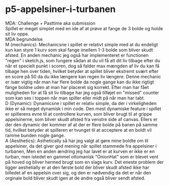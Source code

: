# p5-appelsiner-i-turbanen
MDA:
Challenge + Pasttime aka submission
<br>
Spillet er meget simplet med en ide af at prøve at fange de 3 bolde og holde sit liv oppe.
<br>
MDA begrundelse
<br>
M (mechanics): Mechanicsne i spillet er relativt simple med at du endeligt kun kan styre 1 kurv som skal fange imellem 1-3 bolde som bliver skudt afsted. En anden mechanic jeg også har implementeret er functionen "regen" i sketch.js, som fungere sådan at du vil få alt dit liv tilbage efter du når et specielt punkt i scoren, dog så falder max mængden af liv du kan få tilbage hen over tiden, hvilket betyder at spillet bliver ekstremt svært efter en score på 50 da du ikke længere kan regen liv længere. Denne mechanic er især vigtig når man har flere bolde da nogle gange kan du ikke rigtigt fange boldne uden at man har placeret sig korrekt. Efter man har fået muligheden for at få sit liv tilbage har jeg også tilføjet en "missed" counter som kan ses i toppen når man spiller eller midt på når man har tabt.
<br>
D (Dynamic): Dynamicsne i spillet er relativ simple, da der i virkeligheden ikke er så meget dynamisk i min code. Den mest dynamiske feature i spillet er spillerens evne til at controllere kurven, som bliver brugt til at grippe appelsinerne, som bliver skudt afsted fra venstre side af canvas. Ellers er der den dynamic der kommer af at der er flere bolde på banen på samme tid, hvilket betyder at spilleren er tvunget til at acceptere at en boldt vil ramme bunden nogle gange.
<br>
A (Aesthetics): Asthetically så har jeg valgt at gøre mine boldte om til appelsiner, da det giver god mening når spillet stammede fra appelsiner i turbanen, Men en anden ændring jeg har lavet er at kurven er ikke er en turban, men istedet en gammel ottomanisk "OnionHat" som er blevet vent på hoved og bliver hermed brugt som en slags kurv. Det eneste problem der ligger aeshetially er at den første bold der bliver skudt afsted ikke har billedet af en appelsin over sig, og den er nødvendig da det er når den orginale bold bliver skudt igen at de andre også bliver sendt afsted. 

